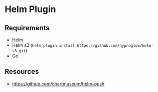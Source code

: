 # Helm Plugin

## Requirements

- Helm
- Helm s3 (`helm plugin install https://github.com/hypnoglow/helm-s3.git`)
- Go

## Resources

- https://github.com/chartmuseum/helm-push
